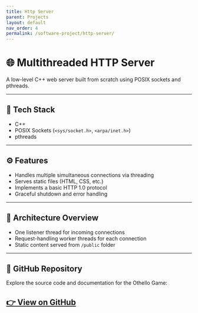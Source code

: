 ```yaml
---
title: Http Server
parent: Projects
layout: default
nav_order: 4
permalink: /software-project/http-server/
---
```


# 🌐 Multithreaded HTTP Server

A low-level C++ web server built from scratch using POSIX sockets and pthreads.

---

## 🔧 Tech Stack

- C++
- POSIX Sockets (`<sys/socket.h>`, `<arpa/inet.h>`)
- pthreads

---

## ⚙️ Features

- Handles multiple simultaneous connections via threading
- Serves static files (HTML, CSS, etc.)
- Implements a basic HTTP 1.0 protocol
- Graceful shutdown and error handling

---

## 🚀 Architecture Overview

- One listener thread for incoming connections
- Request-handling worker threads for each connection
- Static content served from `/public` folder

---

## 🔗 GitHub Repository

Explore the source code and documentation for the Othello Game:

[👉 View on GitHub](https://gitfront.io/r/Serena6688/hzsX5mNJwGBk/Multi-Threaded-HTTP-Server-Search-Engine-C-POSIX/)
---